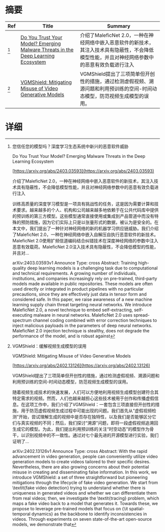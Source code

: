 # 摘要

| Ref | Title | Summary |
| --- | --- | --- |
| [^1] | [Do You Trust Your Model? Emerging Malware Threats in the Deep Learning Ecosystem](https://arxiv.org/abs/2403.03593) | 介绍了MaleficNet 2.0，一种在神经网络中嵌入恶意软件的新技术，其注入技术具有隐蔽性，不会降低模型性能，并且对神经网络参数中的恶意有效负载进行注入 |
| [^2] | [VGMShield: Mitigating Misuse of Video Generative Models](https://arxiv.org/abs/2402.13126) | VGMShield提出了三项简单但开创性的措施，通过检测虚假视频、溯源问题和利用预训练的空间-时间动态模型，防范视频生成模型的误用。 |

# 详细

[^1]: 您信任您的模型吗？深度学习生态系统中新兴的恶意软件威胁

    Do You Trust Your Model? Emerging Malware Threats in the Deep Learning Ecosystem

    [https://arxiv.org/abs/2403.03593](https://arxiv.org/abs/2403.03593)

    介绍了MaleficNet 2.0，一种在神经网络中嵌入恶意软件的新技术，其注入技术具有隐蔽性，不会降低模型性能，并且对神经网络参数中的恶意有效负载进行注入

    

    训练高质量的深度学习模型是一项具有挑战性的任务，这是因为需要计算和技术要求。越来越多的个人、机构和公司越来越多地依赖于在公共代码库中提供的预训练的第三方模型。这些模型通常直接使用或集成到产品管道中而没有特殊的预防措施，因为它们实际上只是以张量形式的数据，被认为是安全的。在本文中，我们提出了一种针对神经网络的新的机器学习供应链威胁。我们介绍了MaleficNet 2.0，一种在神经网络中嵌入自解压自执行恶意软件的新技术。MaleficNet 2.0使用扩频信道编码结合纠错技术在深度神经网络的参数中注入恶意有效载荷。MaleficNet 2.0注入技术具有隐蔽性，不会降低模型的性能，并且对...

    arXiv:2403.03593v1 Announce Type: cross  Abstract: Training high-quality deep learning models is a challenging task due to computational and technical requirements. A growing number of individuals, institutions, and companies increasingly rely on pre-trained, third-party models made available in public repositories. These models are often used directly or integrated in product pipelines with no particular precautions, since they are effectively just data in tensor form and considered safe. In this paper, we raise awareness of a new machine learning supply chain threat targeting neural networks. We introduce MaleficNet 2.0, a novel technique to embed self-extracting, self-executing malware in neural networks. MaleficNet 2.0 uses spread-spectrum channel coding combined with error correction techniques to inject malicious payloads in the parameters of deep neural networks. MaleficNet 2.0 injection technique is stealthy, does not degrade the performance of the model, and is robust against 
    
[^2]: VGMShield：缓解视频生成模型的误用

    VGMShield: Mitigating Misuse of Video Generative Models

    [https://arxiv.org/abs/2402.13126](https://arxiv.org/abs/2402.13126)

    VGMShield提出了三项简单但开创性的措施，通过检测虚假视频、溯源问题和利用预训练的空间-时间动态模型，防范视频生成模型的误用。

    

    随着视频生成技术的快速发展，人们可以方便地利用视频生成模型创建符合其特定需求的视频。然而，人们也越来越担心这些技术被用于创作和传播虚假信息。在这项工作中，我们介绍了VGMShield：一套包含三项直接但开创性的措施，用于防范虚假视频生成过程中可能出现的问题。我们首先从“虚假视频检测”开始，尝试理解生成的视频中是否存在独特性，以及我们是否能够区分它们与真实视频的不同；然后，我们探讨“溯源”问题，即将一段虚假视频追溯回生成它的模型。为此，我们提出利用预训练的关注“时空动态”的模型作为骨干，以识别视频中的不一致性。通过对七个最先进的开源模型进行实验，我们证明了...

    arXiv:2402.13126v1 Announce Type: cross  Abstract: With the rapid advancement in video generation, people can conveniently utilize video generation models to create videos tailored to their specific desires. Nevertheless, there are also growing concerns about their potential misuse in creating and disseminating false information.   In this work, we introduce VGMShield: a set of three straightforward but pioneering mitigations through the lifecycle of fake video generation. We start from \textit{fake video detection} trying to understand whether there is uniqueness in generated videos and whether we can differentiate them from real videos; then, we investigate the \textit{tracing} problem, which maps a fake video back to a model that generates it. Towards these, we propose to leverage pre-trained models that focus on {\it spatial-temporal dynamics} as the backbone to identify inconsistencies in videos. Through experiments on seven state-of-the-art open-source models, we demonstrate that
    

